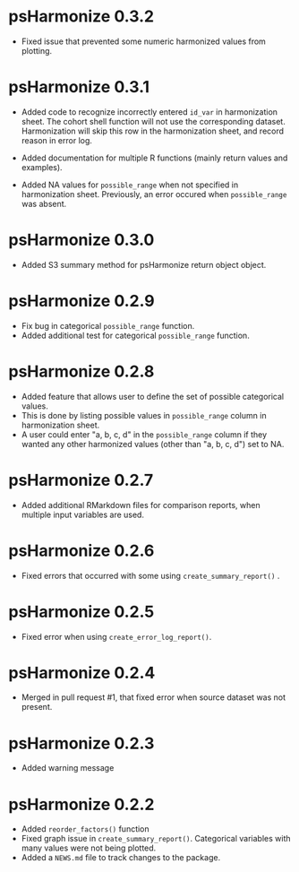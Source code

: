 # psHarmonize 0.3.2

* Fixed issue that prevented some numeric harmonized values from plotting.

# psHarmonize 0.3.1

* Added code to recognize incorrectly entered `id_var` in harmonization sheet. The 
cohort shell function will not use the corresponding dataset. Harmonization
will skip this row in the harmonization sheet, and record reason in error log.

* Added documentation for multiple R functions (mainly return values and examples).

* Added NA values for `possible_range` when not specified in harmonization sheet. 
Previously, an error occured when `possible_range` was absent.

# psHarmonize 0.3.0

* Added S3 summary method for psHarmonize return object object.

# psHarmonize 0.2.9

* Fix bug in categorical `possible_range` function.
* Added additional test for categorical `possible_range` function.

# psHarmonize 0.2.8

* Added feature that allows user to define the set of possible categorical values. 
* This is done by listing possible values in `possible_range` column in harmonization sheet.
* A user could enter "a, b, c, d" in the `possible_range` column if they wanted any other harmonized values (other than "a, b, c, d") set to NA.

# psHarmonize 0.2.7

* Added additional RMarkdown files for comparison reports, when multiple input variables are used.

# psHarmonize 0.2.6

* Fixed errors that occurred with some using `create_summary_report()` .

# psHarmonize 0.2.5

* Fixed error when using `create_error_log_report()`.

# psHarmonize 0.2.4

* Merged in pull request #1, that fixed error when source dataset was not present.

# psHarmonize 0.2.3

* Added warning message

# psHarmonize 0.2.2

* Added `reorder_factors()` function
* Fixed graph issue in `create_summary_report()`. Categorical variables with many values were not being plotted.
* Added a `NEWS.md` file to track changes to the package.
